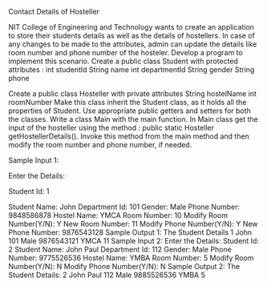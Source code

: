 Contact Details of Hosteller

NIT College of Engineering and Technology wants to create an application to store their students details as well as the details of hostellers.
In case of any changes to be made to the attributes,  admin can update the details like room number and phone number of the hosteler. 
Develop a program to implement this scenario.
Create a public class Student with  protected attributes :
int studentId
String name
int departmentId
String gender
String phone
 
Create a public class Hosteller with private attributes 
 String hostelName 
int roomNumber
Make this class inherit the Student class, as it holds all the properties of Student. 
Use appropriate public getters and setters for both the classes.
Write a class Main with the main function.
In Main class get the input of the hosteller using the method :
public static Hosteller getHostellerDetails().
Invoke this method from the main method and then modify the room number and phone number, if needed.

Sample Input 1:

Enter the Details:

Student Id:   1

Student Name:  John
Department Id:  101
Gender:  Male
Phone Number: 9848586878
Hostel Name:  YMCA
Room Number:  10
Modify Room Number(Y/N): Y
New Room Number: 11
Modify Phone Number(Y/N): Y
New Phone Number: 9876543128
Sample Output 1:
The Student Details
1 John 101 Male 9876543121 YMCA 11
Sample Input 2:
Enter the Details: 
Student Id: 2
Student Name: John Paul
Department Id: 112
Gender: Male
Phone Number: 9775526536
Hostel Name: YMBA
Room Number: 5
Modify Room Number(Y/N): N
Modify Phone Number(Y/N): N
Sample Output 2:
The Student Details:
2 John Paul 112 Male 9885526536 YMBA 5

